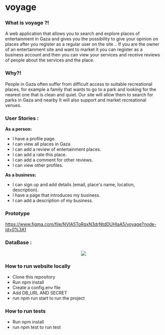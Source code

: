 # voyage

### What is voyage ?!
A web application that allows you to search and explore places of entertainment in Gaza and gives you the possibility to give your opinion on places after you register as a regular user on the site ..
If you are the owner of an entertainment site and want to market it you can register as a business account and then you can view your services and receive reviews of people about the services and the place.


### Why?!
People in Gaza often suffer from difficult access to suitable recreational places, for example a family that wants to go to a park and looking for the nearest one that is clean and quiet. Our site will allow them to search for parks in Gaza and nearby
It will also support and market recreational venues.

### User Stories :

 **As a person:**
  - I have a profile page.
  - I can view all places in Gaza
  - I can add a review of entertainment places.
  - I can add a rate this place.
  - I can add a comment for other reviews.
  - I can view other profiles.

**As a business:**

  - I can sign up and add details (email, place's name, location, description).
  - I have a page that introduces my business.
  - I can add a description of my business.

### Prototype

https://www.figma.com/file/NVIA5ToRgxN3drNtdDUHIaA5/voyage?node-id=0%3A1


### DataBase :

<p align="center" >
    <img src="http://www6.0zz0.com/2018/09/09/14/459833827.png" >
</p>

### How to run website locally
- Clone this repository
- Run npm install
- Create a config.env file
- Add DB_URL AND SECRET
- run npm run start to run the project

### How to run tests
- Run npm install
- run npm test to run test
